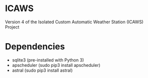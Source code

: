# ICAWS
Version 4 of the Isolated Custom Automatic Weather Station (ICAWS) Project

# Dependencies
- sqlite3 (pre-installed with Python 3)
- apscheduler (sudo pip3 install apscheduler)
- astral (sudo pip3 install astral)